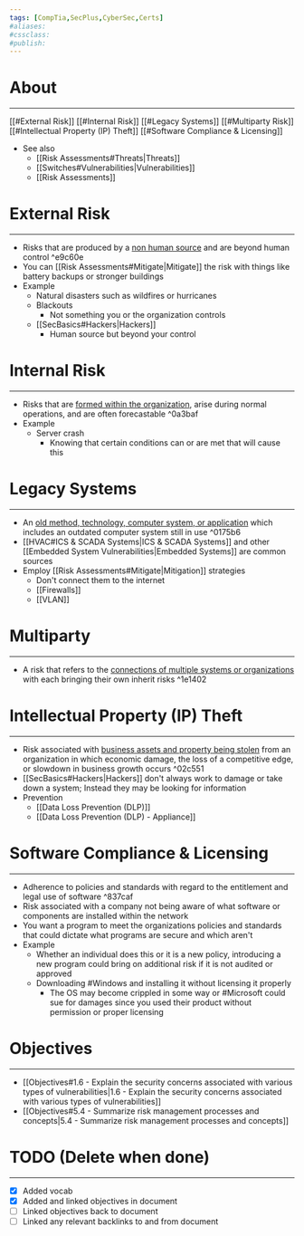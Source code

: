 ```yaml
---
tags: [CompTia,SecPlus,CyberSec,Certs]
#aliases:
#cssclass:
#publish:
---
```

 
# About
---
[[#External Risk]]
[[#Internal Risk]]
[[#Legacy Systems]]
[[#Multiparty Risk]]
[[#Intellectual Property (IP) Theft]]
[[#Software Compliance & Licensing]]
- See also
	- [[Risk Assessments#Threats|Threats]]
	- [[Switches#Vulnerabilities|Vulnerabilities]]
	- [[Risk Assessments]]

# External Risk
---
- Risks that are produced by a <u>non human source</u> and are beyond human control ^e9c60e
- You can [[Risk Assessments#Mitigate|Mitigate]] the risk with things like battery backups or stronger buildings
- Example
	- Natural disasters such as wildfires or hurricanes
	- Blackouts
		- Not something you or the organization controls
	- [[SecBasics#Hackers|Hackers]]
		- Human source but beyond your control

# Internal Risk
---
- Risks that are <u>formed within the organization</u>, arise during normal operations, and are often forecastable ^0a3baf
- Example
	- Server crash
		- Knowing that certain conditions can or are met that will cause this

# Legacy Systems
---
- An <u>old method, technology, computer system, or application</u> which includes an outdated computer system still in use ^0175b6
- [[HVAC#ICS & SCADA Systems|ICS & SCADA Systems]] and other [[Embedded System Vulnerabilities|Embedded Systems]] are common sources
- Employ [[Risk Assessments#Mitigate|Mitigation]] strategies
	- Don't connect them to the internet
	- [[Firewalls]]
	- [[VLAN]]

# Multiparty
---
- A risk that refers to the <u>connections of multiple systems or organizations</u> with each bringing their own inherit risks ^1e1402

# Intellectual Property (IP) Theft
---
- Risk associated with <u>business assets and property being stolen</u> from an organization in which economic damage, the loss of a competitive edge, or slowdown in business growth occurs ^02c551
- [[SecBasics#Hackers|Hackers]] don't always work to damage or take down a system; Instead they may be looking for information
- Prevention
	- [[Data Loss Prevention (DLP)]]
	- [[Data Loss Prevention (DLP) - Appliance]]

# Software Compliance & Licensing
---
- Adherence to policies and standards with regard to the entitlement and legal use of software ^837caf
- Risk associated with a company not being aware of what software or components are installed within the network
- You want a program to meet the organizations policies and standards that could dictate what programs are secure and which aren't  
- Example
	- Whether an individual does this or it is a new policy, introducing a new program could bring on additional risk if it is not audited or approved
	- Downloading #Windows and installing it without licensing it properly
		- The OS may become crippled in some way or #Microsoft could sue for damages since you used their product without permission or proper licensing

# Objectives
---
- [[Objectives#1.6 - Explain the security concerns associated with various types of vulnerabilities|1.6 - Explain the security concerns associated with various types of vulnerabilities]]
- [[Objectives#5.4 - Summarize risk management processes and concepts|5.4 - Summarize risk management processes and concepts]]

# TODO (Delete when done)
---
- [x] Added vocab
- [x] Added and linked objectives in document
- [ ] Linked objectives back to document
- [ ] Linked any relevant backlinks to and from document